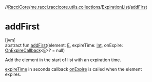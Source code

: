 //[RacciCore](../../../index.md)/[me.racci.raccicore.utils.collections](../index.md)/[ExpirationList](index.md)/[addFirst](add-first.md)

# addFirst

[jvm]\
abstract fun [addFirst](add-first.md)(element: [E](index.md), expireTime: [Int](https://kotlinlang.org/api/latest/jvm/stdlib/kotlin/-int/index.html), onExpire: [OnExpireCallback](../index.md#1412320920%2FClasslikes%2F-519281799)&lt;[E](index.md)&gt;? = null)

Add the element in the start of list with an expiration time.

[expireTime](add-first.md) in seconds callback [onExpire](add-first.md) is called when the element expires.
